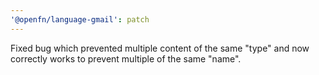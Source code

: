 ```yaml
---
'@openfn/language-gmail': patch
---
```


Fixed bug which prevented multiple content of the same "type" and now correctly
works to prevent multiple of the same "name".
